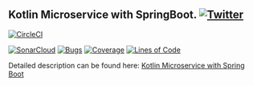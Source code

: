## Kotlin Microservice with SpringBoot.  [![Twitter](https://img.shields.io/twitter/follow/piotr_minkowski.svg?style=social&logo=twitter&label=Follow%20Me)](https://twitter.com/piotr_minkowski)

[![CircleCI](https://circleci.com/gh/piomin/sample-spring-kotlin-microservice.svg?style=svg)](https://circleci.com/gh/piomin/sample-spring-kotlin-microservice)

[![SonarCloud](https://sonarcloud.io/images/project_badges/sonarcloud-black.svg)](https://sonarcloud.io/dashboard?id=piomin_sample-spring-kotlin-microservice)
[![Bugs](https://sonarcloud.io/api/project_badges/measure?project=piomin_sample-spring-kotlin-microservice&metric=bugs)](https://sonarcloud.io/dashboard?id=piomin_sample-spring-microservices-new)
[![Coverage](https://sonarcloud.io/api/project_badges/measure?project=piomin_sample-spring-kotlin-microservice&metric=coverage)](https://sonarcloud.io/dashboard?id=piomin_sample-spring-microservices-new)
[![Lines of Code](https://sonarcloud.io/api/project_badges/measure?project=piomin_sample-spring-kotlin-microservice&metric=ncloc)](https://sonarcloud.io/dashboard?id=piomin_sample-spring-microservices-new)

Detailed description can be found here: [Kotlin Microservice with Spring Boot](https://piotrminkowski.com/2019/01/15/kotlin-microservice-with-spring-boot/)
